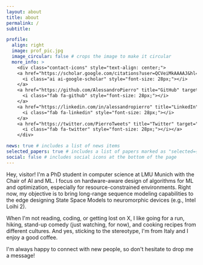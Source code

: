 ```yaml
---
layout: about
title: about
permalink: /
subtitle: 

profile:
  align: right
  image: prof_pic.jpg
  image_circular: false # crops the image to make it circular
  more_info: >
    <div class="contact-icons" style="text-align: center;"> 
    <a href="https://scholar.google.com/citations?user=QCVeiMkAAAAJ&hl=en" title="Google Scholar" target="_blank" rel="noopener noreferrer">
      <i class="ai ai-google-scholar" style="font-size: 28px;"></i>
    </a> 
    <a href="https://github.com/AlessandroPierro" title="GitHub" target="_blank" rel="noopener noreferrer">
      <i class="fab fa-github" style="font-size: 28px;"></i>
    </a> 
    <a href="https://linkedin.com/in/alessandropierro" title="LinkedIn" target="_blank" rel="noopener noreferrer">
      <i class="fab fa-linkedin" style="font-size: 28px;"></i>
    </a> 
    <a href="https://twitter.com/PierroTweets" title="Twitter" target="_blank" rel="noopener noreferrer">
      <i class="fab fa-twitter" style="font-size: 28px;"></i></a> 
    </div>

news: true # includes a list of news items
selected_papers: true # includes a list of papers marked as "selected={true}"
social: false # includes social icons at the bottom of the page
---
```


Hey, visitor! I'm a PhD student in computer science at LMU Munich with the Chair of AI and ML. I focus on hardware-aware design of algorithms for ML and optimization, especially for resource-constrained environments. Right now, my objective is to bring long-range sequence modeling capabilities to the edge designing State Space Models to neuromorphic devices (e.g., Intel Loihi 2).

When I'm not reading, coding, or getting lost on X, I like going for a run, hiking, stand-up comedy (just watching, for now), and cooking recipes from different cultures. And yes, sticking to the stereotype, I'm from Italy and I enjoy a good coffee.

I'm always happy to connect with new people, so don't hesitate to drop me a message!